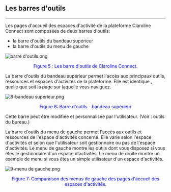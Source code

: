 
## Les barres d'outils
---

Les pages d'accueil des espaces d'activité de la plateforme Claroline Connect sont composées de deux barres d'outils:
- la barre d'outils du bandeau supérieur
- la barre d'outils du menu de gauche

![barre d'outils.png](http://www.claroline.net/uploads/custom/images/1388.png)

<p style="text-align: center; color: blue">Figure 5 : Les barre d'outils de Claroline Connect.</p>

La barre d'outils du bandeau supérieur permet l'accès aux principaux outils, ressources et espaces d'activités de la plateforme.
Elle est identique , quelle que soit la page sur laquelle vous naviguez.

![8-bandeau supérieur.png](http://www.claroline.net/uploads/custom/images/1762.png)

<p style="text-align: center; color: blue">Figure 6: Barre d'outils - bandeau supérieur</p>

Cette barre peut être modifiée et personnalisée par l'utilisateur. (Voir : outils du bureau.)

La barre d'outils du menu de gauche permet l'accès aux outils et ressources de l'espace d'activités concerné. Elle varie selon l'espace d'activités et selon que l'utilisateur soit gestionnaire ou pas de l'espace d'activités.
Le menu de gauche montre les outils dont vous disposez si vous êtes le gestionnaire d'un espace d'activités. Le menu de droite montre un exemple de menu si vous êtes un simple utilisateur d'un espace d'activités.

![9-menu de gauche.png](http://www.claroline.net/uploads/custom/images/1392.png)

<p style="text-align: center; color: blue">Figure 7: Comparaison des menus de gauche des pages d'accueil des espaces d'activités.</p>

